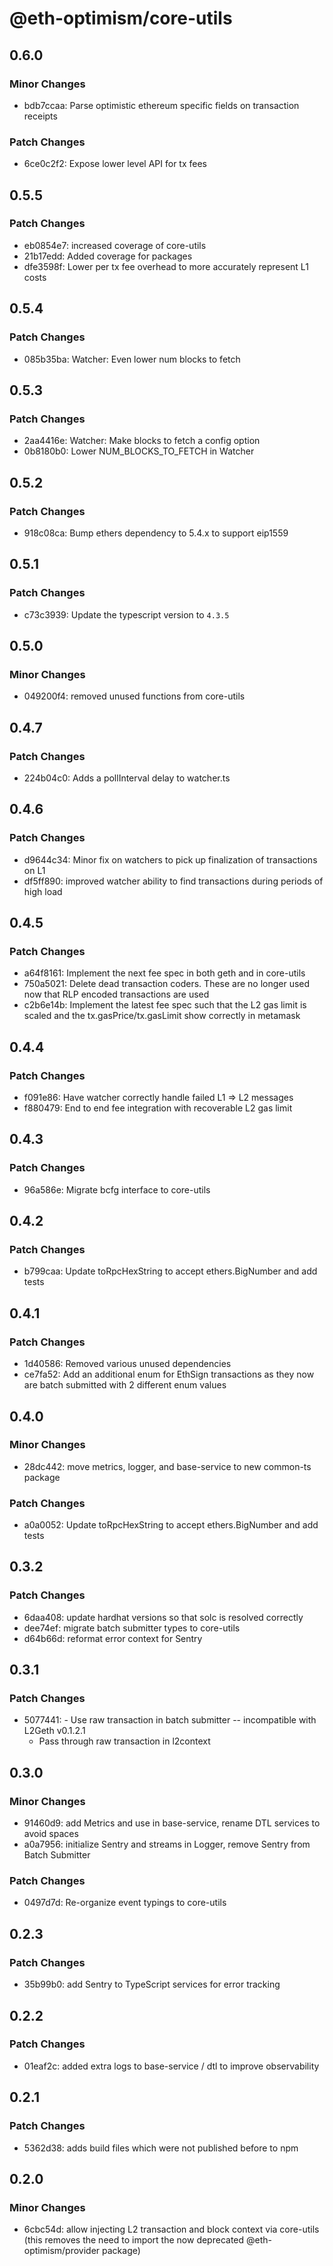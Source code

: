 # @eth-optimism/core-utils

## 0.6.0

### Minor Changes

- bdb7ccaa: Parse optimistic ethereum specific fields on transaction receipts

### Patch Changes

- 6ce0c2f2: Expose lower level API for tx fees

## 0.5.5

### Patch Changes

- eb0854e7: increased coverage of core-utils
- 21b17edd: Added coverage for packages
- dfe3598f: Lower per tx fee overhead to more accurately represent L1 costs

## 0.5.4

### Patch Changes

- 085b35ba: Watcher: Even lower num blocks to fetch

## 0.5.3

### Patch Changes

- 2aa4416e: Watcher: Make blocks to fetch a config option
- 0b8180b0: Lower NUM_BLOCKS_TO_FETCH in Watcher

## 0.5.2

### Patch Changes

- 918c08ca: Bump ethers dependency to 5.4.x to support eip1559

## 0.5.1

### Patch Changes

- c73c3939: Update the typescript version to `4.3.5`

## 0.5.0

### Minor Changes

- 049200f4: removed unused functions from core-utils

## 0.4.7

### Patch Changes

- 224b04c0: Adds a pollInterval delay to watcher.ts

## 0.4.6

### Patch Changes

- d9644c34: Minor fix on watchers to pick up finalization of transactions on L1
- df5ff890: improved watcher ability to find transactions during periods of high load

## 0.4.5

### Patch Changes

- a64f8161: Implement the next fee spec in both geth and in core-utils
- 750a5021: Delete dead transaction coders. These are no longer used now that RLP encoded transactions are used
- c2b6e14b: Implement the latest fee spec such that the L2 gas limit is scaled and the tx.gasPrice/tx.gasLimit show correctly in metamask

## 0.4.4

### Patch Changes

- f091e86: Have watcher correctly handle failed L1 => L2 messages
- f880479: End to end fee integration with recoverable L2 gas limit

## 0.4.3

### Patch Changes

- 96a586e: Migrate bcfg interface to core-utils

## 0.4.2

### Patch Changes

- b799caa: Update toRpcHexString to accept ethers.BigNumber and add tests

## 0.4.1

### Patch Changes

- 1d40586: Removed various unused dependencies
- ce7fa52: Add an additional enum for EthSign transactions as they now are batch submitted with 2 different enum values

## 0.4.0

### Minor Changes

- 28dc442: move metrics, logger, and base-service to new common-ts package

### Patch Changes

- a0a0052: Update toRpcHexString to accept ethers.BigNumber and add tests

## 0.3.2

### Patch Changes

- 6daa408: update hardhat versions so that solc is resolved correctly
- dee74ef: migrate batch submitter types to core-utils
- d64b66d: reformat error context for Sentry

## 0.3.1

### Patch Changes

- 5077441: - Use raw transaction in batch submitter -- incompatible with L2Geth v0.1.2.1
  - Pass through raw transaction in l2context

## 0.3.0

### Minor Changes

- 91460d9: add Metrics and use in base-service, rename DTL services to avoid spaces
- a0a7956: initialize Sentry and streams in Logger, remove Sentry from Batch Submitter

### Patch Changes

- 0497d7d: Re-organize event typings to core-utils

## 0.2.3

### Patch Changes

- 35b99b0: add Sentry to TypeScript services for error tracking

## 0.2.2

### Patch Changes

- 01eaf2c: added extra logs to base-service / dtl to improve observability

## 0.2.1

### Patch Changes

- 5362d38: adds build files which were not published before to npm

## 0.2.0

### Minor Changes

- 6cbc54d: allow injecting L2 transaction and block context via core-utils (this removes the need to import the now deprecated @eth-optimism/provider package)
